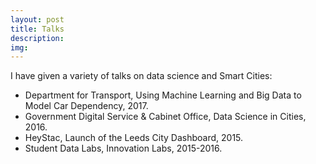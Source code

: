 ```yaml
---
layout: post
title: Talks
description: 
img:
---
```


I have given a variety of talks on data science and Smart Cities:

- Department for Transport, Using Machine Learning and Big Data to Model Car Dependency, 2017.
- Government Digital Service & Cabinet Office, Data Science in Cities, 2016.
- HeyStac, Launch of the Leeds City Dashboard, 2015.
- Student Data Labs, Innovation Labs, 2015-2016.

